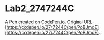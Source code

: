 # Lab2_2747244C

A Pen created on CodePen.io. Original URL: [https://codepen.io/2747244C/pen/PoBJmdE](https://codepen.io/2747244C/pen/PoBJmdE).

